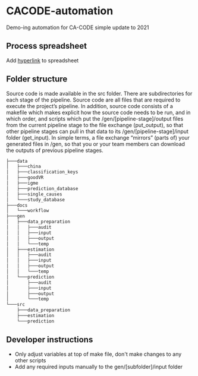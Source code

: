 # CACODE-automation

Demo-ing automation for CA-CODE simple update to 2021

## Process spreadsheet

Add [hyperlink](https://docs.google.com/spreadsheets/d/1MZLZmxsd6w54V00ApEoiVen-qsgS_pDxbcjyYVoWDU0/edit?usp=sharing) to spreadsheet

## Folder structure

Source code is made available in the src folder. There are subdirectories for each stage of the pipeline. Source code are all files that are required to execute the project’s pipeline. In addition, source code consists of a makefile which makes explicit how the source code needs to be run, and in which order, and scripts which put the /gen/[pipeline-stage]/output files from the current pipeline stage to the file exchange (put_output), so that other pipeline stages can pull in that data to its /gen/[pipeline-stage]/input folder (get_input). In simple terms, a file exchange “mirrors” (parts of) your generated files in /gen, so that you or your team members can download the outputs of previous pipeline stages.



```bash
├───data
│   ├───china
│   ├───classification_keys
│   ├───goodVR
│   ├───igme
│   ├───prediction_database
│   ├───single_causes
│   └───study_database
├───docs
│   └───workflow
├───gen
│   ├───data_preparation
│   │   ├───audit
│   │   ├───input
│   │   ├───output
│   │   └───temp
│   ├───estimation
│   │   ├───audit
│   │   ├───input
│   │   ├───output
│   │   └───temp
│   └───prediction
│       ├───audit
│       ├───input
│       ├───output
│       └───temp
└───src
    ├───data_preparation
    ├───estimation
    └───prediction
```

## Developer instructions

* Only adjust variables at top of make file, don't make changes to any other scripts
* Add any required inputs manually to the gen/[subfolder]/input folder

